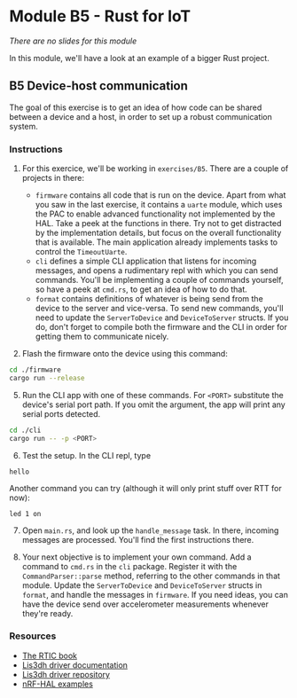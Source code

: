 # Module B5 - Rust for IoT

*There are no slides for this module*

In this module, we'll have a look at an example of a bigger Rust project.

## B5 Device-host communication
The goal of this exercise is to get an idea of how code can be shared between a device and a host, in order to set up a robust communication system.

### Instructions
1. For this exercice, we'll be working in `exercises/B5`. There are a couple of projects in there:
    - `firmware` contains all code that is run on the device. Apart from what you saw in the last exercise, it contains a `uarte` module, which uses the PAC to enable advanced functionality not implemented by the HAL. Take a peek at the functions in there. Try not to get distracted by the implementation details, but focus on the overall functionality that is available. The main application already implements tasks to control the `TimeoutUarte`.
    - `cli` defines a simple CLI application that listens for incoming messages, and opens a rudimentary repl with which you can send commands. You'll be implementing a couple of commands yourself, so have a peek at `cmd.rs`, to get an idea of how to do that.
    - `format` contains definitions of whatever is being send from the device to the server and vice-versa. To send new commands, you'll need to update the `ServerToDevice` and `DeviceToServer` structs. If you do, don't forget to compile both the firmware and the CLI in order for getting them to communicate nicely.

1. Flash the firmware onto the device using this command:
```bash
cd ./firmware
cargo run --release
```
5. Run the CLI app with one of these commands. For `<PORT>` substitute the device's serial port path. If you omit the argument, the app will print any serial ports detected.
```bash
cd ./cli
cargo run -- -p <PORT>
```

6. Test the setup. In the CLI repl, type
```
hello
```

Another command you can try (although it will only print stuff over RTT for now):
```
led 1 on
```

7. Open `main.rs`, and look up the `handle_message` task. In there, incoming messages are processed. You'll find the first instructions there.

1. Your next objective is to implement your own command. Add a command to `cmd.rs` in the `cli` package. Register it with the `CommandParser::parse` method, referring to the other  commands in that module. Update the `ServerToDevice` and `DeviceToServer` structs in `format`, and handle the messages in `firmware`. If you need ideas, you can have the device send over accelerometer measurements whenever they're ready.

### Resources
- [The RTIC book](https://rtic.rs)
- [Lis3dh driver documentation](https://docs.rs/lis3dh/latest/lis3dh/)
- [Lis3dh driver repository](https://github.com/BenBergman/lis3dh-rs)
- [nRF-HAL examples](https://github.com/nrf-rs/nrf-hal/tree/master/examples)
